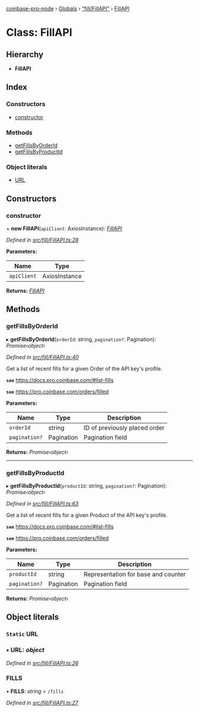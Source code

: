 [coinbase-pro-node](../README.md) › [Globals](../globals.md) › ["fill/FillAPI"](../modules/_fill_fillapi_.md) › [FillAPI](_fill_fillapi_.fillapi.md)

# Class: FillAPI

## Hierarchy

- **FillAPI**

## Index

### Constructors

- [constructor](_fill_fillapi_.fillapi.md#constructor)

### Methods

- [getFillsByOrderId](_fill_fillapi_.fillapi.md#getfillsbyorderid)
- [getFillsByProductId](_fill_fillapi_.fillapi.md#getfillsbyproductid)

### Object literals

- [URL](_fill_fillapi_.fillapi.md#static-url)

## Constructors

### constructor

\+ **new FillAPI**(`apiClient`: AxiosInstance): _[FillAPI](_fill_fillapi_.fillapi.md)_

_Defined in [src/fill/FillAPI.ts:28](https://github.com/bennyn/coinbase-pro-node/blob/1a12582/src/fill/FillAPI.ts#L28)_

**Parameters:**

| Name        | Type          |
| ----------- | ------------- |
| `apiClient` | AxiosInstance |

**Returns:** _[FillAPI](_fill_fillapi_.fillapi.md)_

## Methods

### getFillsByOrderId

▸ **getFillsByOrderId**(`orderId`: string, `pagination?`: Pagination): _Promise‹object›_

_Defined in [src/fill/FillAPI.ts:40](https://github.com/bennyn/coinbase-pro-node/blob/1a12582/src/fill/FillAPI.ts#L40)_

Get a list of recent fills for a given Order of the API key's profile.

**`see`** https://docs.pro.coinbase.com/#list-fills

**`see`** https://pro.coinbase.com/orders/filled

**Parameters:**

| Name          | Type       | Description                   |
| ------------- | ---------- | ----------------------------- |
| `orderId`     | string     | ID of previously placed order |
| `pagination?` | Pagination | Pagination field              |

**Returns:** _Promise‹object›_

---

### getFillsByProductId

▸ **getFillsByProductId**(`productId`: string, `pagination?`: Pagination): _Promise‹object›_

_Defined in [src/fill/FillAPI.ts:63](https://github.com/bennyn/coinbase-pro-node/blob/1a12582/src/fill/FillAPI.ts#L63)_

Get a list of recent fills for a given Product of the API key's profile.

**`see`** https://docs.pro.coinbase.com/#list-fills

**`see`** https://pro.coinbase.com/orders/filled

**Parameters:**

| Name          | Type       | Description                         |
| ------------- | ---------- | ----------------------------------- |
| `productId`   | string     | Representation for base and counter |
| `pagination?` | Pagination | Pagination field                    |

**Returns:** _Promise‹object›_

## Object literals

### `Static` URL

### ▪ **URL**: _object_

_Defined in [src/fill/FillAPI.ts:26](https://github.com/bennyn/coinbase-pro-node/blob/1a12582/src/fill/FillAPI.ts#L26)_

### FILLS

• **FILLS**: _string_ = `/fills`

_Defined in [src/fill/FillAPI.ts:27](https://github.com/bennyn/coinbase-pro-node/blob/1a12582/src/fill/FillAPI.ts#L27)_
